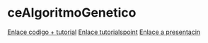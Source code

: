 # ceAlgoritmoGenetico
[Enlace codigo + tutorial](http://www.theprojectspot.com/tutorial-post/creating-a-genetic-algorithm-for-beginners/3
)
[Enlace tutorialspoint](https://www.tutorialspoint.com/genetic_algorithms/index.htm
)
[Enlace a presentacin](https://www.slideshare.net/kancho/genetic-algorithm-by-example)
